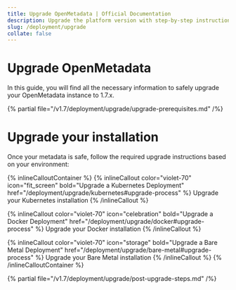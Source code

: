 ```yaml
---
title: Upgrade OpenMetadata | Official Documentation
description: Upgrade the platform version with step-by-step instructions on migration, compatibility, and new feature adoption.
slug: /deployment/upgrade
collate: false
---
```


# Upgrade OpenMetadata

In this guide, you will find all the necessary information to safely upgrade your OpenMetadata instance to 1.7.x.

{% partial file="/v1.7/deployment/upgrade/upgrade-prerequisites.md" /%}

# Upgrade your installation

Once your metadata is safe, follow the required upgrade instructions based on your environment:

{% inlineCalloutContainer %}
  {% inlineCallout
    color="violet-70"
    icon="fit_screen"
    bold="Upgrade a Kubernetes Deployment"
    href="/deployment/upgrade/kubernetes#upgrade-process" %}
      Upgrade your Kubernetes installation
  {% /inlineCallout %}

  {% inlineCallout
    color="violet-70"
    icon="celebration"
    bold="Upgrade a Docker Deployment"
    href="/deployment/upgrade/docker#upgrade-process" %}
      Upgrade your Docker installation
  {% /inlineCallout %}

  {% inlineCallout
    color="violet-70"
    icon="storage"
    bold="Upgrade a Bare Metal Deployment"
    href="/deployment/upgrade/bare-metal#upgrade-process" %}
      Upgrade your Bare Metal installation
  {% /inlineCallout %}
{% /inlineCalloutContainer %}

{% partial file="/v1.7/deployment/upgrade/post-upgrade-steps.md" /%}
